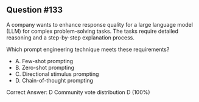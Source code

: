 ## Question #133

A company wants to enhance response quality for a large language model (LLM) for complex problem-solving tasks. The tasks require detailed reasoning and a step-by-step explanation process.

Which prompt engineering technique meets these requirements?

- A. Few-shot prompting
- B. Zero-shot prompting
- C. Directional stimulus prompting
- D. Chain-of-thought prompting 

Correct Answer: 
D Community vote distribution D (100%)